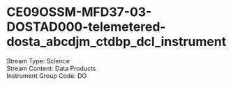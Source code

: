 # CE09OSSM-MFD37-03-DOSTAD000-telemetered-dosta_abcdjm_ctdbp_dcl_instrument

Stream Type: Science<br>
Stream Content: Data Products<br>
Instrument Group Code: DO<br>
